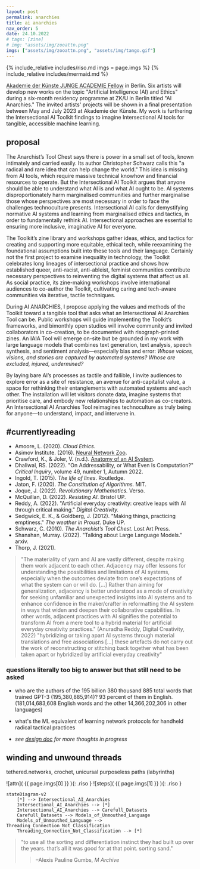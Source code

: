 ```yaml
---
layout: post
permalink: anarchies
title: ai anarchies
nav_order: 5
date: 24.10.2022 
# tags: [zine]
# img: "assets/img/zooattn.png"
imgs: ["assets/img/zooattn.png", "assets/img/tango.gif"]
---
```


{% include_relative includes/riso.md imgs = page.imgs %}
{% include_relative includes/mermaid.md %}

<!-- ![steps]( {{ page.imgs[1] }} ) -->

[Akademie der Künste JUNGE ACADEMIE Fellow](https://www.adk.de/en/academy/young-academy/ai-anarchies/) in Berlin. Six artists will develop new works on the topic "Artificial Intelligence (AI) and Ethics" during a six-month residency programme at ZK/U in Berlin titled "AI Anarchies." The invited artists' projects will be shown in a final presentation between May and July 2023 at Akademie der Künste. My work is furthering the Intersectional AI Toolkit findings to imagine Intersectional AI tools for tangible, accessible machine learning. 

## proposal

The Anarchist’s Tool Chest says there is power in a small set of tools, known intimately and carried easily. Its author Christopher Schwarz calls this "a radical and rare idea that can help change the world." This idea is missing from AI tools, which require massive technical knowhow and financial resources to operate. But the Intersectional AI Toolkit argues that anyone should be able to understand what AI is and what AI ought to be.
AI systems disproportionately harm marginalised communities and further marginalise those whose perspectives are most necessary in order to face the challenges technoculture presents. Intersectional AI calls for demystifying normative AI systems and learning from marginalised ethics and tactics, in order to fundamentally rethink AI. Intersectional approaches are essential to ensuring more inclusive, imaginative AI for everyone.

The Toolkit’s zine library and workshops gather ideas, ethics, and tactics for creating and supporting more equitable, ethical tech, while reexamining the foundational assumptions built into these tools and their language. Certainly not the first project to examine inequality in technology, the Toolkit celebrates long lineages of intersectional practice and shows how established queer, anti-racist, anti-ableist, feminist communities contribute necessary perspectives to reinventing the digital systems that affect us all. As social practice, its zine-making workshops involve international audiences to co-author the Toolkit, cultivating caring and tech-aware communities via iterative, tactile techniques.

During AI ANARCHIES, I propose applying the values and methods of the Toolkit toward a tangible tool that asks what an Intersectional AI Anarchies Tool can be. Public workshops will guide implementing the Toolkit’s frameworks, and bimonthly open studios will involve community and invited collaborators in co-creation, to be documented with risograph-printed zines. An IAIA Tool will emerge on-site but be grounded in my work with large language models that combines text generation, text analysis, speech synthesis, and sentiment analysis—especially bias and error: *Whose voices, visions, and stories are captured by automated systems? Whose are excluded, injured, undermined?*

By laying bare AI’s processes as tactile and fallible, I invite audiences to explore error as a site of resistance, an avenue for anti-capitalist value, a space for rethinking their entanglements with automated systems and each other. The installation will let visitors donate data, imagine systems that prioritise care, and embody new relationships to automation as co-creators. An Intersectional AI Anarchies Tool reimagines technoculture as truly being for anyone—to understand, impact, and intervene in.




## #currentlyreading

- Amoore, L. (2020). *Cloud Ethics*.
- Asimov Institute. (2016). [Neural Network Zoo](https://www.asimovinstitute.org/neural-network-zoo/).
- Crawford, K., & Joler, V. (n.d.). [Anatomy of an AI System](http://www.anatomyof.ai).  
- Dhaliwal, RS. (2022). "On Addressability, or What Even Is Computation?" *Critical Inquiry*, volume 49, number 1, Autumn 2022.
- Ingold, T. (2015). *The life of lines*. Routledge.
- Jaton, F. (2020). *The Constitution of Algorithms.* MIT. 
- Joque, J. (2022). *Revolutionary Mathematics.* Verso.
- McQuillan, D. (2022). *Resisting AI*. Bristol UP. 
- Reddy, A. (2022). "Artificial everyday creativity: creative leaps with AI through critical making." *Digital Creativity.*
- Sedgwick, E. K., & Goldberg, J. (2012). "Making things, practicing emptiness." *The weather in Proust*. Duke UP.
- Schwarz, C. (2010). *The Anarchist’s Tool Chest*. Lost Art Press.
- Shanahan, Murray. (2022). "Talking about Large Language Models." arxiv.
- Thorp, J. (2021). 

>"The materiality of yarn and AI are vastly different, despite making them work adjacent to each other. Adjacency may offer lessons for understanding the possibilities and limitations of AI systems, especially when the outcomes deviate from one’s expectations of what the system can or will do. [...] Rather than aiming for generalization, adjacency is better understood as a mode of creativity for seeking unfamiliar and unexpected insights into AI systems and to enhance confidence in the maker/crafter in reformatting the AI system in ways that widen and deepen their collaborative capabilities. In other words, adjacent practices with AI signifies the potential to transform AI from a mere tool to a hybrid material for artificial everyday creativity practices." (Anuradha Reddy, Digital Creativity, 2022)
>"hybridizing or taking apart AI systems through material translations and free associations [...] these artefacts do not carry out the work of reconstructing or stitching back together what has been taken apart or hybridized by artificial everyday creativity"

### questions literally too big to answer but that still need to be asked
- who are the authors of the 195 billion 380 thousand 885 total words that trained GPT-3 (195,380,885,914)? 93 percent of them in English. (181,014,683,608 English words and the other 14,366,202,306 in other languages)

- what's the ML equivalent of learning network protocols for handheld radical tactical practices

- *see [design doc](designdoc) for more thoughts in progress*

## winding and unwound threads

tethered.networks, crochet, unicursal purposeless paths (labyrinths)

<!-- ![attention network](assets/img/zooattn.png) | ![dancesteps](assets/img/tango.gif){: .thumb } -->
<!-- ![attn]( {{ page.imgs[0] }} ) ![steps]( {{ page.imgs[1] }} ){: .thumb } -->

![attn]( {{ page.imgs[0] }} ){: .riso } 
![steps]( {{ page.imgs[1] }} ){: .riso }

```mermaid!
stateDiagram-v2
    [*] --> Intersectional_AI_Anarchies
    Intersectional_AI_Anarchies --> [*]
    Intersectional_AI_Anarchies --> Carefull_Datasets
    Carefull_Datasets --> Models_of_Unmouthed_Language
    Models_of_Unmouthed_Language --> Threading_Connection_Not_Classification
    Threading_Connection_Not_Classification --> [*]
```

>"to use all the sorting and differentiation instinct they had built up over the years. that’s all it was good for at that point. sorting sand."
>>–Alexis Pauline Gumbs, *M Archive*

<!--    
# Autumn School Day 1 Workshop "Self-Hosted" with Sarah Grant

* log into server
>```ssh [login eg root]@[ip eg 95.217.234.88]```

* make a non-root user
>```useradd -m -U -s /bin/bash -G sudo [newuser]```
>```passwd [newuser]```

* edit file to harden server access, make secure
>```nano /etc/ssh/sshd_config```
>`PortNumber` (change to any) (most important for bot scanners) [eg 903]
>`MaxAuthTries 3`
>`MaxSessions 5` (not 1)
>uncomment `AuthorizedKeysFile`
>AllowAgentForwarding yes
>AllowTcpForwarding yes
>ClientAliveInterval 300 (how long to wait to ask if you're alive)
>ClientAliveCountMax 1 (how many is client still alive checks to send)
each app has it's own door to the building, the port
default mail 25, ftp 21, web 80. safe generally 3 digit and up
suggested to use something under 1024.
save w cntl x

additional things you can do... (unohost is updating)
- not allow root, login w key, etc

"wordpress 75% of web, notorious for getting hacked/spammed"

* reload system
> `systemctl restart sshd`

* ssh keypair creation

* run the yunohost install then the rest on the site (firefox)
>```curl https://install.yunohost.org | bash```

* choose one of their subdomains unless you are ready to set up your own [eg `untethered`.younohost.me]
* create a new user [may need to be diff from your user created earlier in terminal]
* run initial diagnosis - (reverse DNS is needed for email, have to request port 25 unblocked after first bill paid mb)
* install a Lets Encrypt certificate Domains>Certificate

- Roundcube (mail)
- Nextcloud (office)
- Converse (chat)

* backups made manually inside yunohost interface

* for your own domain set the A records to the ip address on your server admin panel, see younohost hints

-->
